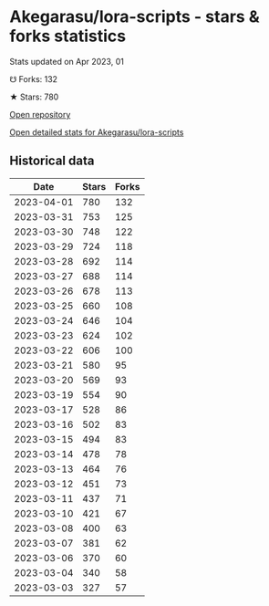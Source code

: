 # Akegarasu/lora-scripts - stars & forks statistics

Stats updated on Apr 2023, 01

☋ Forks: 132

★ Stars: 780

[Open repository](https://github.com/Akegarasu/lora-scripts)

[Open detailed stats for Akegarasu/lora-scripts](https://reviewgithub.com/rep/Akegarasu/lora-scripts)

## Historical data
| Date | Stars | Forks |
|------|-------|-------|
| 2023-04-01 | 780 | 132 | 
| 2023-03-31 | 753 | 125 | 
| 2023-03-30 | 748 | 122 | 
| 2023-03-29 | 724 | 118 | 
| 2023-03-28 | 692 | 114 | 
| 2023-03-27 | 688 | 114 | 
| 2023-03-26 | 678 | 113 | 
| 2023-03-25 | 660 | 108 | 
| 2023-03-24 | 646 | 104 | 
| 2023-03-23 | 624 | 102 | 
| 2023-03-22 | 606 | 100 | 
| 2023-03-21 | 580 | 95 | 
| 2023-03-20 | 569 | 93 | 
| 2023-03-19 | 554 | 90 | 
| 2023-03-17 | 528 | 86 | 
| 2023-03-16 | 502 | 83 | 
| 2023-03-15 | 494 | 83 | 
| 2023-03-14 | 478 | 78 | 
| 2023-03-13 | 464 | 76 | 
| 2023-03-12 | 451 | 73 | 
| 2023-03-11 | 437 | 71 | 
| 2023-03-10 | 421 | 67 | 
| 2023-03-08 | 400 | 63 | 
| 2023-03-07 | 381 | 62 | 
| 2023-03-06 | 370 | 60 | 
| 2023-03-04 | 340 | 58 | 
| 2023-03-03 | 327 | 57 | 

